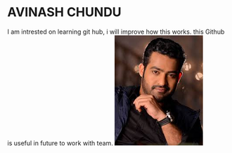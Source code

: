 # AVINASH CHUNDU

I am intrested on learning git hub, i will improve how this works. this Github is useful in future to work with team.
![jr Ntr](ntr.jpg)